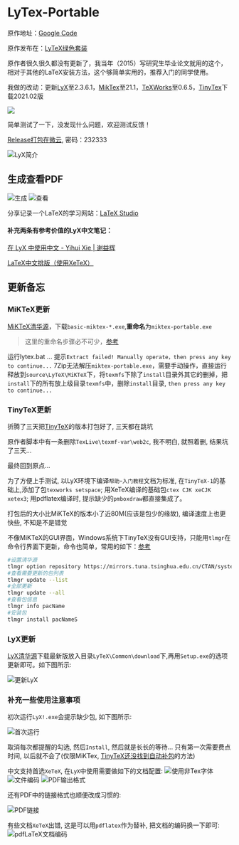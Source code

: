 # LyTex-Portable

原作地址：[Google Code](https://code.google.com/archive/p/lytex/) 

原作发布在：[LyTeX绿色套装](http://bbs.ctex.org/forum.php?mod=viewthread&tid=46857)

原作者很久很久都没有更新了，我当年（2015）写研究生毕业论文就用的这个，相对于其他的LaTeX安装方法，这个够简单实用的，推荐入门的同学使用。

我做的改动：更新[LyX](https://mirrors.tuna.tsinghua.edu.cn/lyx/bin/)至2.3.6.1，[MikTex](https://mirrors.tuna.tsinghua.edu.cn/ctan/systems/win32/miktex/setup/)至21.1，[TeXWorks](https://github.com/TeXworks/texworks/releases)至0.6.5，[TinyTex](https://github.com/yihui/tinytex-releases)下载2021.02版

![](./manual/images/lyx.png)

简单测试了一下，没发现什么问题，欢迎测试反馈！

[Release打包在微云](https://share.weiyun.com/JVJBDp6I), 密码：232333

![LyX简介](./manual/images/lyx2.png)

## 生成查看PDF

![生成](./manual/images/pdf1.png)
![查看](./manual/images/pdf2.png)

分享记录一个LaTeX的学习网站：[LaTeX Studio](http://wenda.latexstudio.net/)

#### 补充两条有参考价值的LyX中文笔记：

[在 LyX 中使用中文 - Yihui Xie | 谢益辉](https://yihui.name/cn/2011/05/write-chinese-in-lyx/)

[LaTeX中文排版（使用XeTeX）](http://linux-wiki.cn/wiki/zh-hans/LaTeX中文排版（使用XeTeX）)

## 更新备忘

### MiKTeX更新

[MiKTeX清华源](https://mirrors.tuna.tsinghua.edu.cn/CTAN/systems/win32/miktex/setup/windows-x86/)，下载`basic-miktex-*.exe`,**重命名**为`miktex-portable.exe` 

> 这里的重命名步骤必不可少，[参考](https://miktex.org/howto/portable-edition)

运行lytex.bat ... 
提示`Extract failed! Manually operate，then press any key to continue...`
7Zip无法解压`miktex-portable.exe`，需要手动操作，直接运行释放到`source\LyTeX\MiKTeX`下，将`texmfs`下除了`install`目录外其它的删掉，把`install`下的所有放上级目录`texmfs`中，删除`install`目录, `then press any key to continue...`

### TinyTeX更新

折腾了三天把[TinyTeX](https://github.com/yihui/tinytex)的版本打包好了, 三天都在跳坑

原作者脚本中有一条删除`TexLive\texmf-var\web2c`, 我不明白, 就照着删, 结果坑了三天...

最终回到原点...

为了方便上手测试, 以LyX环境下编译`帮助`-`入门教程`文档为标准, 
在`TinyTeX-1`的基础上,添加了包`texworks setspace`; 
用XeTeX编译的基础包`ctex CJK xeCJK xetex3`;
用pdflatex编译时, 提示缺少的`pmboxdraw`都直接集成了。

打包后的大小比MiKTeX的版本小了近80M(应该是包少的缘故), 编译速度上也更快些, 不知是不是错觉

不像MiKTeX的GUI界面，Windows系统下TinyTeX没有GUI支持，只能用`tlmgr`在命令行界面下更新，命令也简单，常用的如下：[参考](https://www.tug.org/texlive/doc/tlmgr.html#update-option...-pkg)

```bash
#设置清华源
tlmgr option repository https://mirrors.tuna.tsinghua.edu.cn/CTAN/systems/texlive/tlnet
#查看需要更新的包列表
tlmgr update --list
#全部更新
tlmgr update --all
#查看包信息
tlmgr info pacName
#安装包
tlmgr install pacNameS
```

### LyX更新

[LyX清华源](https://mirrors.tuna.tsinghua.edu.cn/lyx/bin/)下载最新版放入目录`LyTeX\Common\download`下,再用`Setup.exe`的选项更新即可。如下图所示:

![更新LyX](./manual/images/lyx-up.png)

### 补充一些使用注意事项

初次运行`LyX!.exe`会提示缺少包, 如下图所示:

![首次运行](./manual/images/lyx_init.png)

取消每次都提醒的勾选, 然后`Install`, 然后就是长长的等待... 只有第一次需要费点时间, 以后就不会了(仅限MiKTex, [TinyTeX还没找到自动补包](https://tex.stackexchange.com/questions/110501/auto-package-download-for-texlive)的方法)

中文支持首选`XeTeX`, 在`LyX`中使用需要做如下的文档配置:
![使用非Tex字体](./manual/images/lyx_xetex-1.png)
![文件编码](./manual/images/lyx_xetex-2.png)
![PDF输出格式](./manual/images/lyx_xetex-3.png)

还有PDF中的链接格式也顺便改成习惯的:

![PDF链接](./manual/images/pdf-link.png)

有些文档`XeTeX`出错, 这是可以用`pdflatex`作为替补, 把文档的编码换一下即可:
![pdfLaTeX文档编码](./manual/images/lyx_pdflatex.png)


